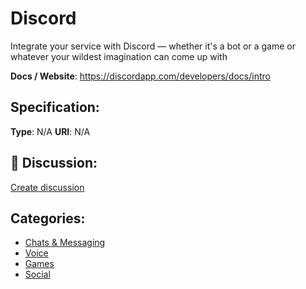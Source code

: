 # Discord


Integrate your service with Discord — whether it's a bot or a game or whatever your wildest imagination can come up with

**Docs / Website**: https://discordapp.com/developers/docs/intro

## Specification:
**Type**:  N/A 
**URI**:  N/A 

## 💬 Discussion:
[Create discussion](https://github.com/apis-list/apis-list/discussions/new)

## Categories:
- [Chats & Messaging](https://github.com/apis-list/apis-list#chats-and-messaging)
- [Voice](https://github.com/apis-list/apis-list#voice)
- [Games](https://github.com/apis-list/apis-list#games)
- [Social](https://github.com/apis-list/apis-list#social)



